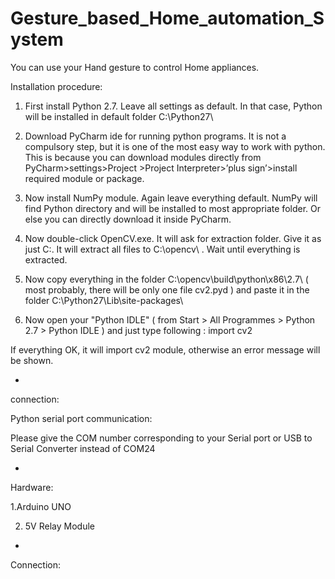 # Gesture_based_Home_automation_System

You can use your Hand gesture to control Home appliances.

Installation procedure:

1) First install Python 2.7. Leave all settings as default. In that case, Python will be installed in default folder
C:\Python27\

2) Download PyCharm ide for running python programs. It is not a compulsory step, but it is one of the
most easy way to work with python. This is because you can download modules directly from
PyCharm>settings>Project >Project Interpreter>’plus sign’>install required module or package.

2) Now install NumPy module. Again leave everything default. NumPy will find Python directory and will
be installed to most appropriate folder. Or else you can directly download it inside PyCharm.

3) Now double-click OpenCV.exe. It will ask for extraction folder. Give it as just C:\. It will extract all files
to C:\opencv\ . Wait until everything is extracted.

4) Now copy everything in the folder C:\opencv\build\python\x86\2.7\ ( most probably, there will be only
one file cv2.pyd ) and paste it in the folder C:\Python27\Lib\site-packages\

5) Now open your "Python IDLE" ( from Start > All Programmes > Python 2.7 > Python IDLE ) and just
type following : import cv2

If everything OK, it will import cv2 module, otherwise an error message will be shown. 

-

connection:

Python serial port communication:

Please give the COM number corresponding to your Serial port or USB to Serial Converter instead of
COM24

-

Hardware:

1.Arduino UNO

2. 5V Relay Module


-  

Connection:


